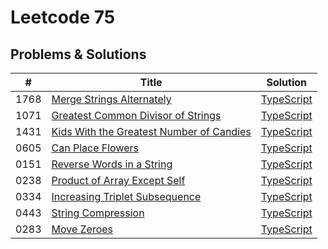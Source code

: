 # Leetcode 75

## Problems & Solutions

| # | Title | Solution |
|---| ----- | -------- |
| 1768 | [Merge Strings Alternately](https://leetcode.com/problems/merge-strings-alternately/description/?envType=study-plan-v2&envId=leetcode-75) | [TypeScript](https://github.com/AdrianNavarroGabino/leetcode/blob/main/LeetCode75/0001-mergeStringsAlternately.ts) |
| 1071 | [Greatest Common Divisor of Strings](https://leetcode.com/problems/greatest-common-divisor-of-strings/submissions/1153425974/?envType=study-plan-v2&envId=leetcode-75) | [TypeScript](https://github.com/AdrianNavarroGabino/leetcode/blob/main/LeetCode75/0002-greatestCommonDivisorOfStrings.ts) |
| 1431 | [Kids With the Greatest Number of Candies](https://leetcode.com/problems/kids-with-the-greatest-number-of-candies/description/?envType=study-plan-v2&envId=leetcode-75) | [TypeScript](https://github.com/AdrianNavarroGabino/leetcode/blob/main/LeetCode75/0003-kidsWithTheGreatestNumberOfCandies.ts) |
| 0605 | [Can Place Flowers](https://leetcode.com/problems/can-place-flowers/description/?envType=study-plan-v2&envId=leetcode-75) | [TypeScript](https://github.com/AdrianNavarroGabino/leetcode/blob/main/LeetCode75/0004-canPlaceFlowers.ts) |
| 0151 | [Reverse Words in a String](https://leetcode.com/problems/reverse-words-in-a-string/description/?envType=study-plan-v2&envId=leetcode-75) | [TypeScript](https://github.com/AdrianNavarroGabino/leetcode/blob/main/LeetCode75/0006-reverseWordsInAString.ts) |
| 0238 | [Product of Array Except Self](https://leetcode.com/problems/product-of-array-except-self/description/?envType=study-plan-v2&envId=leetcode-75) | [TypeScript](https://github.com/AdrianNavarroGabino/leetcode/blob/main/LeetCode75/0007-productOfArrayExceptSelf.ts) |
| 0334 | [Increasing Triplet Subsequence](https://leetcode.com/problems/increasing-triplet-subsequence/description/?envType=study-plan-v2&envId=leetcode-75) | [TypeScript](https://github.com/AdrianNavarroGabino/leetcode/blob/main/LeetCode75/0008-increasingTripletSubsequence.ts) |
| 0443 | [String Compression](https://leetcode.com/problems/string-compression/description/?envType=study-plan-v2&envId=leetcode-75) | [TypeScript](https://github.com/AdrianNavarroGabino/leetcode/blob/main/LeetCode75/0009-stringCompression.ts) |
| 0283 | [Move Zeroes](https://leetcode.com/problems/move-zeroes/description/?envType=study-plan-v2&envId=leetcode-75) | [TypeScript](https://github.com/AdrianNavarroGabino/leetcode/blob/main/LeetCode75/0010-moveZeroes.ts) |